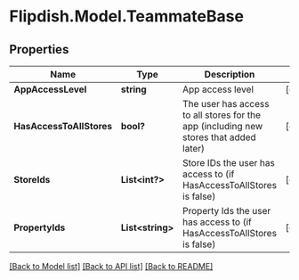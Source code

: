 # Flipdish.Model.TeammateBase
## Properties

Name | Type | Description | Notes
------------ | ------------- | ------------- | -------------
**AppAccessLevel** | **string** | App access level | [optional] 
**HasAccessToAllStores** | **bool?** | The user has access to all stores for the app (including new stores that added later) | [optional] 
**StoreIds** | **List&lt;int?&gt;** | Store IDs the user has access to (if HasAccessToAllStores is false) | [optional] 
**PropertyIds** | **List&lt;string&gt;** | Property Ids the user has access to (if HasAccessToAllStores is false) | [optional] 

[[Back to Model list]](../README.md#documentation-for-models) [[Back to API list]](../README.md#documentation-for-api-endpoints) [[Back to README]](../README.md)

